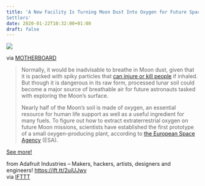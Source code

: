 ```yaml
---
title: 'A New Facility Is Turning Moon Dust Into Oxygen for Future Space
Settlers'
date: 2020-01-22T10:32:00+01:00
draft: false
---
```


![](https://cdn-blog.adafruit.com/uploads/2020/01/1579636485325-untitled_design-600x337.jpg)

via [MOTHERBOARD](https://www.vice.com/en_us/article/k7eb83/a-new-facility-is-turning-moon-dust-into-oxygen-for-future-space-settlers)

> Normally, it would be inadvisable to breathe in Moon dust, given that it is packed with spiky particles that [can injure or kill people](https://science.nasa.gov/science-news/science-at-nasa/2005/22apr_dontinhale) if inhaled. But though it is dangerous in its raw form, processed lunar soil could become a major source of breathable air for future astronauts tasked with exploring the Moon’s surface.
> 
> Nearly half of the Moon’s soil is made of oxygen, an essential resource for human life support as well as a useful ingredient for many fuels. To figure out how to extract extraterrestrial oxygen on future Moon missions, scientists have established the first prototype of a small oxygen-producing plant, according to [the European Space Agency](http://www.esa.int/Enabling_Support/Space_Engineering_Technology/ESA_opens_oxygen_plant_making_air_out_of_moondust) (ESA).

[See more!](https://www.vice.com/en_us/article/k7eb83/a-new-facility-is-turning-moon-dust-into-oxygen-for-future-space-settlers)

  
  
from Adafruit Industries – Makers, hackers, artists, designers and engineers! https://ift.tt/2uiUJwv  
via [IFTTT](https://ifttt.com/?ref=da&site=blogger)